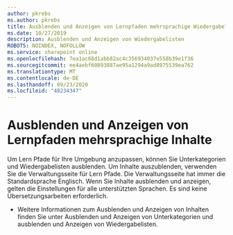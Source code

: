 ```yaml
---
author: pkrebs
ms.author: pkrebs
title: Ausblenden und Anzeigen von Lernpfaden mehrsprachige Wiedergabelisten
ms.date: 10/27/2019
description: Ausblenden und Anzeigen von Wiedergabelisten
ROBOTS: NOINDEX, NOFOLLOW
ms.service: sharepoint online
ms.openlocfilehash: 7ea1ac68d1abb82ac4c356934037e558b39e1f36
ms.sourcegitcommit: ee4aebf60893887ae95a1294a9ad8975539ea762
ms.translationtype: MT
ms.contentlocale: de-DE
ms.lasthandoff: 09/23/2020
ms.locfileid: "48234347"
---
```

# <a name="hide-and-show-learning-pathways-multilingual-content"></a>Ausblenden und Anzeigen von Lernpfaden mehrsprachige Inhalte 

Um Lern Pfade für Ihre Umgebung anzupassen, können Sie Unterkategorien und Wiedergabelisten ausblenden. Um Inhalte auszublenden, verwenden Sie die Verwaltungsseite für Lern Pfade. Die Verwaltungsseite hat immer die Standardsprache Englisch. Wenn Sie Inhalte ausblenden und anzeigen, gelten die Einstellungen für alle unterstützten Sprachen. Es sind keine Übersetzungsarbeiten erforderlich. 

- Weitere Informationen zum Ausblenden und Anzeigen von Inhalten finden Sie unter Ausblenden und Anzeigen von Unterkategorien und ausblenden und Anzeigen von Wiedergabelisten. 



